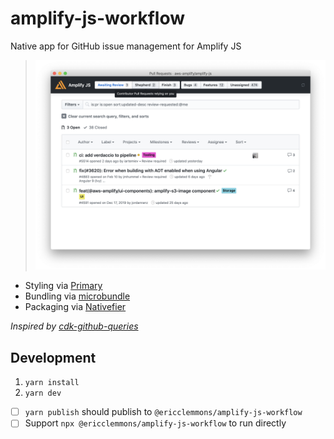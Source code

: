 # amplify-js-workflow

Native app for GitHub issue management for Amplify JS

> ![Screenshot](screenshot.png)

- Styling via [Primary](https://primer.style/css/utilities/box-shadow)
- Bundling via [microbundle](https://github.com/developit/microbundle)
- Packaging via [Nativefier](https://github.com/jiahaog/nativefier)

_Inspired by [cdk-github-queries](https://github.com/rix0rrr/cdk-github-queries/blob/master/chrome-app/links.js)_

## Development

1. `yarn install`
1. `yarn dev`

- [ ] `yarn publish` should publish to `@ericclemmons/amplify-js-workflow`
- [ ] Support `npx @ericclemmons/amplify-js-workflow` to run directly
